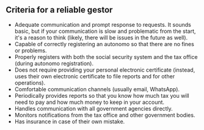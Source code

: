 ## Criteria for a reliable gestor

- Adequate communication and prompt response to requests. It sounds basic, but if your communication is slow and
  problematic from the start, it's a reason to think (likely, there will be issues in the future as well).
- Capable of correctly registering an autonomo so that there are no fines or problems.
- Properly registers with both the social security system and the tax office (during autonomo registration).
- Does not require providing your personal electronic certificate (instead, uses their own electronic certificate to
  file reports and for other operations).
- Comfortable communication channels (usually email, WhatsApp).
- Periodically provides reports so that you know how much tax you will need to pay and how much money to keep in your
  account.
- Handles communication with all government agencies directly.
- Monitors notifications from the tax office and other government bodies.
- Has insurance in case of their own mistake.
